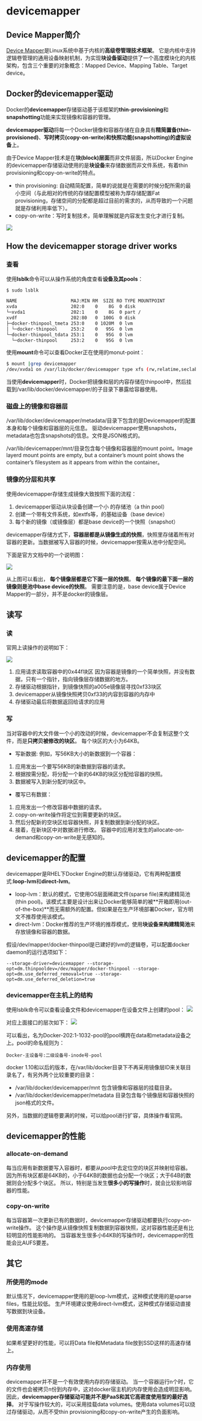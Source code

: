 # devicemapper
## Device Mapper简介
[Device Mapper](../../../linux/devicemapper.md)是Linux系统中基于内核的**高级卷管理技术框架**。
它是内核中支持逻辑卷管理的通用设备映射机制，为实现**块设备驱动**提供了一个高度模块化的内核架构，包含三个重要的对象概念：Mapped Device、Mapping Table、Target device。

## Docker的devicemapper驱动
Docker的**devicemapper**存储驱动基于该框架的**thin-provisioning**和**snapshotting**功能来实现镜像和容器的管理。

**devicemapper驱动**将每一个Docker镜像和容器存储在自身具有**精简置备(thin-provisioned)**、**写时拷贝(copy-on-write)**和**快照功能(snapshotting)**的**虚拟设备**上。

由于Device Mapper技术是在**块(block)层面**而非文件层面，所以Docker Engine的devicemapper存储驱动使用的是**块设备**来存储数据而非文件系统，有着thin provisioning和copy-on-write的特点。

* thin provisioning: 自动精简配置，简单的说就是在需要的时候分配所需的最小空间（与此相对的传统的存储配置模型被称为厚存储配置Fat provisioning，存储空间的分配都是超过目前的需求的，从而导致的一个问题就是存储利用率低下）。
* copy-on-write：写时复制技术，简单理解就是内容发生变化才进行复制。

![](pics/f_t_provision.png)

## How the devicemapper storage driver works
### 查看
使用**lsblk**命令可以从操作系统的角度查看**设备及其pools**：

``` sh 
$ sudo lsblk

NAME                    MAJ:MIN RM  SIZE RO TYPE MOUNTPOINT
xvda                    202:0    0    8G  0 disk
└─xvda1                 202:1    0    8G  0 part /
xvdf                    202:80   0  100G  0 disk
├─docker-thinpool_tmeta 253:0    0 1020M  0 lvm
│ └─docker-thinpool     253:2    0   95G  0 lvm
└─docker-thinpool_tdata 253:1    0   95G  0 lvm
  └─docker-thinpool     253:2    0   95G  0 lvm
```
使用**mount**命令可以查看Docker正在使用的monut-point：
``` sh
$ mount |grep devicemapper
/dev/xvda1 on /var/lib/docker/devicemapper type xfs (rw,relatime,seclabel,attr2,inode64,noquota)
```

当使用**devicemapper**时，Docker把镜像和层的内容存储在thinpool中，然后挂载到/var/lib/docker/devicemapper/的子目录下暴露给容器使用。

### 磁盘上的镜像和容器层
/var/lib/docker/devicemapper/metadata/目录下包含的是Devicemapper的配置本身和每个镜像和容器层的元信息。
驱动devicemapper使用snapshots，metadata也包含snapshots的信息。文件是JSON格式的。

/var/lib/devicemapper/mnt/目录包含每个镜像和容器层的mount point。Image layerd mount points are empty, but a container’s mount point shows the container’s filesystem as it appears from within the container。

### 镜像的分层和共享
使用devicemapper存储生成镜像大致按照下面的流程： 
1. devicemapper驱动从块设备创建一个小
的存储池（a thin pool） 
2. 创建一个带有文件系统，如extfs等，的基础设备（base device） 
3. 每个新的镜像（或镜像层）都是base device的一个快照（snapshot）

devicemapper存储方式下，**容器层都是从镜像生成的快照**，快照里存储着所有对容器的更新。当数据被写入容器的时候，devicemapper按需从池中分配空间。

下面是官方文档中的一个说明图：

![](devicemapper_layer.jpg)

从上图可以看出，
**每个镜像层都是它下面一层的快照**。
**每个镜像的最下面一层的镜像则是池中base device的快照**。
需要注意的是，base device属于Device Mapper的一部分，并不是docker的镜像层。

## 读写
### 读
官网上读操作的说明如下：

![](devicemapper_read.jpg)

1. 应用请求读取容器中的0x44f块区
因为容器是镜像的一个简单快照，并没有数据，只有一个指针，指向镜像层存储数据的地方。 
2. 存储驱动根据指针，到镜像快照的a005e镜像层寻找0xf33块区 
3. devicemapper从镜像快照拷贝0xf33的内容到容器的内存中 
4. 存储驱动最后将数据返回给请求的应用

### 写
当对容器中的大文件做一个小的改动的时候，devicemapper不会复制这整个文件，而是**只拷贝被修改的块区**。
每个块区的大小为64KB。
* 写新数据: 例如，写56KB大小的新数据到一个容器：
 1. 应用发出一个要写56KB的新数据到容器的请求。
 2. 根据按需分配，将分配一个新的64KB的块区分配给容器的快照。
 3. 数据被写入到新分配的块区中。
* 覆写已有数据：
 1. 应用发出一个修改容器中数据的请求。
 2. copy-on-write操作将定位到需要更新的块区。
 3. 然后分配新的空块区给容器快照，并复制数据到新分配的块区。
 4. 接着，在新块区中对数据进行修改。
容器中的应用对发生的allocate-on-demand和copy-on-write是无感知的。

## devicemapper的配置
devicemapper是RHEL下Docker Engine的默认存储驱动，它有两种配置模式:**loop-lvm**和**direct-lvm**。
* loop-lvm：默认的模式，它使用OS层面稀疏文件(sparse file)来构建精简池(thin pool)。该模式主要是设计出来让Docker能够简单的被**开箱即用(out-of-the-box)**而无需额外的配置。但如果是在生产环境部署Docker，官方明文不推荐使用该模式。
* direct-lvm：Docker推荐的生产环境的推荐模式，使用**块设备来构建精简池**来存放镜像和容器的数据。

假设/dev/mapper/docker-thinpool是已建好的lvm的逻辑卷，可以配置docker daemon的运行选项如下：

```
--storage-driver=devicemapper --storage-opt=dm.thinpooldev=/dev/mapper/docker-thinpool --storage-opt=dm.use_deferred_removal=true --storage-opt=dm.use_deferred_deletion=true
```
### devicemapper在主机上的结构
使用lsblk命令可以查看设备文件和devicemapper在设备文件上创建的pool： 
![](devicemapper_lsblk.png)

对应上面接口的层次如下：
![](devicemapper_store.jpg)

可以看出，名为Docker-202:1-1032-pool的pool横跨在data和metadata设备之上。pool的命名规则为：
```
Docker-主设备号:二级设备号-inode号-pool
```

docker 1.10和以后的版本，在/var/lib/docker目录下不再采用镜像层ID来关联目录名了，有另外两个比较重要的目录： 
* /var/lib/docker/devicemapper/mnt 包含镜像和容器层的挂载目录。
* /var/lib/docker/devicemapper/metadata 目录包含每个镜像层和容器快照的json格式的文件。

另外，当数据的逻辑卷要满的时候，可以给pool进行扩容，具体操作看官网。

## devicemapper的性能
### allocate-on-demand
每当应用有新数据要写入容器时，都要从pool中去定位空的块区并映射给容器。
因为所有块区都是64KB的，小于64KB的数据也会分配一个块区；大于64B的数据则会分配多个块区。
所以，特别是当发生**很多小的写操作**时，就会比较影响容器的性能。

### copy-on-write
每当容器第一次更新已有的数据时，devicemapper存储驱动都要执行copy-on-write操作。
这个操作是从镜像快照复制数据到容器快照，这对容器性能还是有比较明显的性能影响的。
当容器发生很多小64KB的写操作时，devicemapper的性能会比AUFS要差。

## 其它
### 所使用的mode 
默认情况下，devicemapper使用的是loop-lvm模式，这种模式使用的是sparse files，性能比较低。
生产环境建议使用direct-lvm模式，这种模式存储驱动直接写数据到块设备。 
### 使用高速存储 
如果希望更好的性能，可以将Data file和Metadata file放到SSD这样的高速存储上。 
### 内存使用 
devicemapper并不是一个有效使用内存的存储驱动。
当一个容器运行n个时，它的文件也会被拷贝n份到内存中，这对docker宿主机的内存使用会造成明显影响。
因此，**devicemapper存储驱动可能并不是PaaS和其它高密度使用型的最好选择**。
对于写操作较大的，可以采用挂载data volumes。使用data volumes可以绕过存储驱动，从而不受thin provisioning和copy-on-write产生的负面影响。
